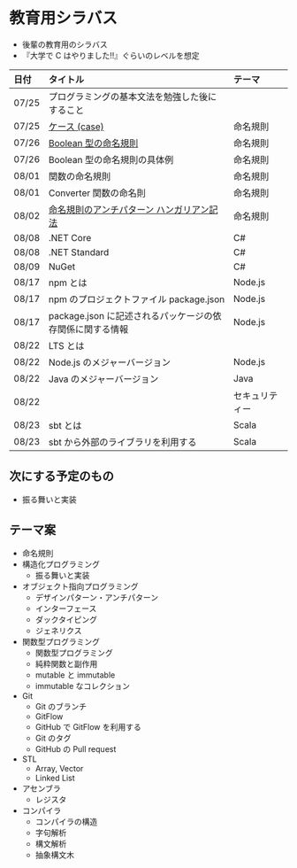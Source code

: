# 教育用シラバス

- 後輩の教育用のシラバス
- 『大学で C はやりました!!』ぐらいのレベルを想定

| 日付  | タイトル                                                                                                   | テーマ         |
| :---- | :--------------------------------------------------------------------------------------------------------- | :------------- |
| 07/25 | プログラミングの基本文法を勉強した後にすること                                                             |                |
| 07/25 | [ケース (case)](https://mem-on.com/memos/0e446454-2723-4ab9-8d04-6399ff31a0b4)                             | 命名規則       |
| 07/26 | [Boolean 型の命名規則](https://mem-on.com/memos/d1fd3d89-0c36-42cb-86b8-01754d5a36b4)                      | 命名規則       |
| 07/26 | Boolean 型の命名規則の具体例                                                                               | 命名規則       |
| 08/01 | 関数の命名規則                                                                                             | 命名規則       |
| 08/01 | Converter 関数の命名則                                                                                     | 命名規則       |
| 08/02 | [命名規則のアンチパターン ハンガリアン記法](https://mem-on.com/memos/bfe58e8c-e1d1-466f-881a-25b448372a47) | 命名規則       |
| 08/08 | .NET Core                                                                                                  | C#             |
| 08/08 | .NET Standard                                                                                              | C#             |
| 08/09 | NuGet                                                                                                      | C#             |
| 08/17 | npm とは                                                                                                   | Node.js        |
| 08/17 | npm のプロジェクトファイル package.json                                                                    | Node.js        |
| 08/17 | package.json に記述されるパッケージの依存関係に関する情報                                                  | Node.js        |
| 08/22 | LTS とは                                                                                                   |                |
| 08/22 | Node.js のメジャーバージョン                                                                               | Node.js        |
| 08/22 | Java のメジャーバージョン                                                                                  | Java           |
| 08/22 |                                                                                                            | セキュリティー |
| 08/23 | sbt とは                                                                                                   | Scala          |
| 08/23 | sbt から外部のライブラリを利用する                                                                         | Scala          |

## 次にする予定のもの

- 振る舞いと実装

## テーマ案

- 命名規則
- 構造化プログラミング
  - 振る舞いと実装
- オブジェクト指向プログラミング
  - デザインパターン・アンチパターン
  - インターフェース
  - ダックタイピング
  - ジェネリクス
- 関数型プログラミング
  - 関数型プログラミング
  - 純粋関数と副作用
  - mutable と immutable
  - immutable なコレクション
- Git
  - Git のブランチ
  - GitFlow
  - GitHub で GitFlow を利用する
  - Git のタグ
  - GitHub の Pull request
- STL
  - Array, Vector
  - Linked List
- アセンブラ
  - レジスタ
- コンパイラ
  - コンパイラの構造
  - 字句解析
  - 構文解析
  - 抽象構文木
